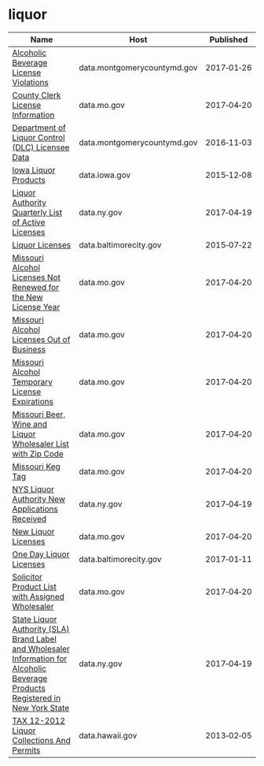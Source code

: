 # liquor

Name | Host | Published
---- | ---- | ---------
[Alcoholic Beverage License Violations](../datasets/4tja-rkhg.md) | data.montgomerycountymd.gov | 2017&#x2011;01&#x2011;26
[County Clerk License Information](../datasets/hbmv-rqk9.md) | data.mo.gov | 2017&#x2011;04&#x2011;20
[Department of Liquor Control (DLC) Licensee Data](../datasets/c6rw-fazn.md) | data.montgomerycountymd.gov | 2016&#x2011;11&#x2011;03
[Iowa Liquor Products](../datasets/gckp-fe7r.md) | data.iowa.gov | 2015&#x2011;12&#x2011;08
[Liquor Authority Quarterly List of Active Licenses](../datasets/hrvs-fxs2.md) | data.ny.gov | 2017&#x2011;04&#x2011;19
[Liquor Licenses](../datasets/xv8d-bwgi.md) | data.baltimorecity.gov | 2015&#x2011;07&#x2011;22
[Missouri Alcohol Licenses Not Renewed for the New License Year](../datasets/mtgj-bnbx.md) | data.mo.gov | 2017&#x2011;04&#x2011;20
[Missouri Alcohol Licenses Out of Business](../datasets/nytw-fmz3.md) | data.mo.gov | 2017&#x2011;04&#x2011;20
[Missouri Alcohol Temporary License Expirations](../datasets/n3tx-eq5q.md) | data.mo.gov | 2017&#x2011;04&#x2011;20
[Missouri Beer, Wine and Liquor Wholesaler List with Zip Code](../datasets/fkt2-8smh.md) | data.mo.gov | 2017&#x2011;04&#x2011;20
[Missouri Keg Tag](../datasets/7fmu-y7e8.md) | data.mo.gov | 2017&#x2011;04&#x2011;20
[NYS Liquor Authority New Applications Received](../datasets/2kid-jvyk.md) | data.ny.gov | 2017&#x2011;04&#x2011;19
[New Liquor Licenses](../datasets/dymb-xy5c.md) | data.mo.gov | 2017&#x2011;04&#x2011;20
[One Day Liquor Licenses](../datasets/bcxw-m234.md) | data.baltimorecity.gov | 2017&#x2011;01&#x2011;11
[Solicitor Product List with Assigned Wholesaler](../datasets/gfq7-aa86.md) | data.mo.gov | 2017&#x2011;04&#x2011;20
[State Liquor Authority (SLA) Brand Label and Wholesaler Information for Alcoholic Beverage Products Registered in New York State](../datasets/n2dz-pwuk.md) | data.ny.gov | 2017&#x2011;04&#x2011;19
[TAX 12-2012 Liquor Collections And Permits](../datasets/c44e-iar7.md) | data.hawaii.gov | 2013&#x2011;02&#x2011;05

